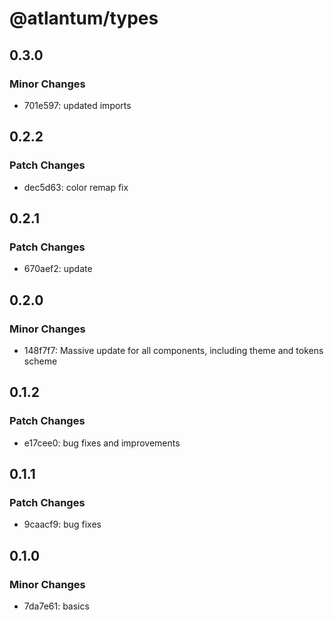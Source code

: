# @atlantum/types

## 0.3.0

### Minor Changes

-   701e597: updated imports

## 0.2.2

### Patch Changes

-   dec5d63: color remap fix

## 0.2.1

### Patch Changes

-   670aef2: update

## 0.2.0

### Minor Changes

-   148f7f7: Massive update for all components, including theme and tokens scheme

## 0.1.2

### Patch Changes

-   e17cee0: bug fixes and improvements

## 0.1.1

### Patch Changes

-   9caacf9: bug fixes

## 0.1.0

### Minor Changes

-   7da7e61: basics
